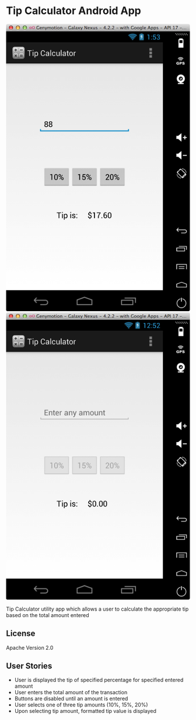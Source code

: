 Tip Calculator Android App
==========================

![My image1](/img/tipCalculator.png)
![My image2](/img/tipCalculator_button_disabled.png)


Tip Calculator utility app which allows a user to calculate the appropriate tip based on the total amount entered


## License

Apache Version 2.0


## User Stories

* User is displayed the tip of specified percentage for specified entered amount
* User enters the total amount of the transaction
* Buttons are disabled until an amount is entered
* User selects one of three tip amounts (10%, 15%, 20%)
* Upon selecting tip amount, formatted tip value is displayed

